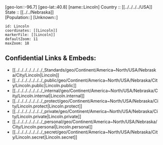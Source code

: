 ﻿---
location: [40.8,-96.7] 
mapzoom: [7,12] 
mapmarker: city 
type: City
tags:
- geo/City


SpocWebEntityId: 17733
isDeleted: false
confidential: public

---
[geo-lon::-96.7] 
[geo-lat::40.8] 
[name::Lincoln] 
Country :: [[../../../../USA]]  
State :: [[../../Nebraska]]  
[Population::] 
[Unknown::] 


```leaflet
id: Lincoln
coordinates: [[Lincoln]] 
markerFile: [[Lincoln]] 
defaultZoom: 11 
maxZoom: 18
```


## Confidential Links & Embeds: 
- [[../../../../../../../_Standards/geo/Continent/America~North/USA/Nebraska/City/Lincoln|Lincoln]] 
- [[../../../../../../../_public/geo/Continent/America~North/USA/Nebraska/City/Lincoln.public|Lincoln.public]] 
- [[../../../../../../../_internal/geo/Continent/America~North/USA/Nebraska/City/Lincoln.internal|Lincoln.internal]] 
- [[../../../../../../../_protect/geo/Continent/America~North/USA/Nebraska/City/Lincoln.protect|Lincoln.protect]] 
- [[../../../../../../../_private/geo/Continent/America~North/USA/Nebraska/City/Lincoln.private|Lincoln.private]] 
- [[../../../../../../../_personal/geo/Continent/America~North/USA/Nebraska/City/Lincoln.personal|Lincoln.personal]] 
- [[../../../../../../../_secret/geo/Continent/America~North/USA/Nebraska/City/Lincoln.secret|Lincoln.secret]] 
